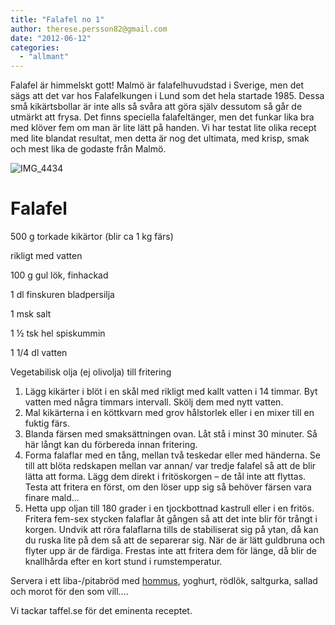 ```yaml
---
title: "Falafel no 1"
author: therese.persson82@gmail.com
date: "2012-06-12"
categories: 
  - "allmant"
---
```


Falafel är himmelskt gott! Malmö är falafelhuvudstad i Sverige, men det sägs att det var hos Falafelkungen i Lund som det hela startade 1985. Dessa små kikärtsbollar är inte alls så svåra att göra själv dessutom så går de utmärkt att frysa. Det finns speciella falafeltänger, men det funkar lika bra med klöver fem om man är lite lätt på handen. Vi har testat lite olika recept med lite blandat resultat, men detta är nog det ultimata, med krisp, smak och mest lika de godaste från Malmö.

![](/static/img/IMG_4434-682x1024.jpg "IMG_4434")

# **Falafel**

500 g torkade kikärtor (blir ca 1 kg färs)

rikligt med vatten

100 g gul lök, finhackad

1 dl finskuren bladpersilja

1 msk salt

1 ½ tsk hel spiskummin

1 1/4 dl vatten

Vegetabilisk olja (ej olivolja) till fritering

1. Lägg kikärter i blöt i en skål med rikligt med kallt vatten i 14 timmar. Byt vatten med några timmars intervall. Skölj dem med nytt vatten.
2. Mal kikärterna i en köttkvarn med grov hålstorlek eller i en mixer till en fuktig färs.
3. Blanda färsen med smaksättningen ovan. Låt stå i minst 30 minuter. Så här långt kan du förbereda innan fritering.
4. Forma falaflar med en tång, mellan två teskedar eller med händerna. Se till att blöta redskapen mellan var annan/ var tredje falafel så att de blir lätta att forma. Lägg dem direkt i fritöskorgen – de tål inte att flyttas. Testa att fritera en först, om den löser upp sig så behöver färsen vara finare mald...
5. Hetta upp oljan till 180 grader i en tjockbottnad kastrull eller i en fritös. Fritera fem-sex stycken falaflar åt gången så att det inte blir för trångt i korgen. Undvik att röra falaflarna tills de stabiliserat sig på ytan, då kan du ruska lite på dem så att de separerar sig. När de är lätt guldbruna och flyter upp är de färdiga. Frestas inte att fritera dem för länge, då blir de knallhårda efter en kort stund i rumstemperatur.

Servera i ett liba-/pitabröd med [hommus](https://www.recept.nu/jacob_wismar/smaratter_och_tillbehor/artor__bonor_och_linser/hummus/ "hommus"), yoghurt, rödlök, saltgurka, sallad och morot för den som vill....

Vi tackar taffel.se för det eminenta receptet.
